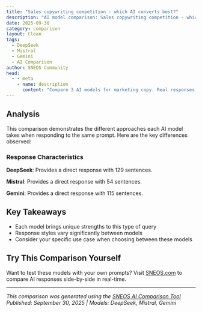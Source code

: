 ```yaml
---
title: "Sales copywriting competition - which AI converts best?"
description: "AI model comparison: Sales copywriting competition - which AI converts best?..."
date: 2025-09-30
category: comparison
layout: Clean
tags:
  - DeepSeek
  - Mistral
  - Gemini
  - AI Comparison
author: SNEOS Community
head:
  - - meta
    - name: description
      content: "Compare 3 AI models for marketing copy. Real responses from DeepSeek, Mistral, Gemini with detailed analysis."
---
```


<ChatComparison
  title="Sales copywriting competition - which AI converts best?"
  prompt="Sales copywriting competition - which AI converts best?"
  :responses='{"DeepSeek": "Of course. This is a fantastic idea. Let\u0027s frame this as a head-to-head competition between the leading AI writing models.\n\nWe\u0027ll create a real-world sales copy scenario, set the rules, and then have our \u0022contestants\u0022 generate copy. Finally, we\u0027ll analyze the results to declare a winner based on key sales copy principles.\n\n---\n\n### **The Sales Copywriting Grand Prix**\n\n**The Scenario:** A new direct-to-consumer brand, **\u0022Zenith Coffee Co.\u0022** is launching its first product: a high-end, single-origin subscription box from Ethiopia. The target audience is millennials and Gen Z who value authenticity, sustainability, and a premium coffee experience at home.\n\n**The Goal:** Write a high-converting **Facebook/Instagram Ad** (primary text) and a **Subject Line** for the launch email.\n\n**The Contestants:**\n1. **GPT-4 (OpenAI):** The established champion, known for its fluency and reasoning.\n2. **Claude 3 (Anthropic):** Known for its eloquent, nuanced, and human-like writing.\n3. **Gemini 1.5 (Google):** A powerful, well-rounded contender with strong creative capabilities.\n\n---\n\n### **Round 1: The Facebook/Instagram Ad Copy**\n\n**Prompt Given to All AIs:**\n\u003E \u0022Write the primary text for a Facebook/Instagram ad for Zenith Coffee Co. We are launching a new single-origin Ethiopian coffee subscription. The audience is millennials/Gen Z who care about quality, origin, and sustainability. The tone should be authentic, inspiring, and slightly exclusive. Include a clear Call to Action (CTA). Keep it under 150 words.\u0022\n\n---\n\n#### **Contestant 1: GPT-4**\n\n**Copy:**\n\u003E Tired of the same old dark roast? It\u0027s time to meet your match. \u2615\n\u003E\n\u003E Presenting the Yirgacheffe Reserve from Zenith Coffee Co. \u2013 a single-origin Ethiopian coffee that\u0027s as vibrant and complex as the hills it\u0027s grown on. We partner directly with family-owned farms, ensuring every bean is ethically sourced and sustainably harvested.\n\u003E\n\u003E Taste notes of wild berry, dark chocolate, and a floral aroma that will transform your morning ritual into a journey.\n\u003E\n\u003E This isn\u0027t just coffee. It\u0027s a passport to the birthplace of coffee itself. Our limited-run subscription is for those who don\u0027t just drink coffee\u2014they experience it.\n\u003E\n\u003E **\uD83D\uDC49 Elevate Your Brew. Claim Your First Bag Now!**\n\u003E\n\u003E #ZenithCoffee #EthiopianCoffee #SpecialtyCoffee\n\n#### **Contestant 2: Claude 3**\n\n**Copy:**\n\u003E Your daily brew has a secret origin story. And it begins in the misty highlands of Ethiopia.\n\u003E\n\u003E At Zenith, we believe you should know the journey of your coffee bean. That\u0027s why our new Ethiopian Single-Origin Subscription brings you directly to the source. Each batch is traceable to a specific co-op, where traditional methods meet sustainable farming.\n\u003E\n\u003E Prepare for a cup that surprises you: think bright citrus, a hint of jasmine, and a smooth, clean finish. This is the authentic taste of Yirgacheffe, without the pretense.\n\u003E\n\u003E Join the inner circle of coffee explorers. Your first shipment is waiting.\n\u003E\n\u003E **Discover the Origin \u2192**\n\u003E\n\u003E #CoffeeWithACause #ZenithJourney\n\n#### **Contestant 3: Gemini 1.5**\n\n**Copy:**\n\u003E Coffee shouldn\u0027t be a mystery. It should be a masterpiece.\n\u003E\n\u003E **Zenith Coffee Co.: Ethiopian Single-Origin Subscription.**\n\u003E\n\u003E Ditch the bland, mass-produced blends. We deliver coffee with a clear passport\u2014straight from the sun-drenched, high-altitude farms of Ethiopia\u0027s Sidamo region. Each bag is a story of soil, sun, and skilled hands.\n\u003E\n\u003E **You\u0027ll taste the difference:** A brilliant acidity, a silky body, and flavors of blueberry and lemon that dance on your palate.\n\u003E\n\u003E We\u0027re obsessed with ethical sourcing, so you can feel as good about your purchase as you do about your pour-over.\n\u003E\n\u003E **Ready for a better cup? Subscribe \u0026 Save 15% on your first box.**\n\u003E\n\u003E **Tap to Explore Our Launch Offer!**\n\u003E\n\u003E #ZenithCoffee #EthiopianCoffee #Sustainable\n\n---\n\n### **Round 2: The Email Subject Line**\n\n**Prompt Given to All AIs:**\n\u003E \u0022Generate 3 compelling email subject lines for the launch announcement of the Zenith Ethiopian coffee subscription. They should create urgency, curiosity, or highlight the exclusivity.\u0022\n\n---\n\n#### **GPT-4**\n1. Your Invitation to the Zenith Ethiopian Reserve is Inside\n2. The Origin Awaits: Our Ethiopian Coffee is Here\n3. \u26A0\uFE0F Don\u0027t Miss Out: Our Limited Ethiopian Roast is Live\n\n#### **Claude 3**\n1. The story behind your next favorite cup of coffee\n2. You\u0027re invited: Be the first to taste our Ethiopian source\n3. A coffee from the birthplace of coffee (now available)\n\n#### **Gemini 1.5**\n1. It\u0027s Here: The Ethiopian Single-Origin You\u0027ve Been Waiting For\n2. Your Passport to Ethiopia\u0027s Best Coffee is Inside\n3. Last Chance: Our Launch Offer Ends Soon!\n\n---\n\n### **Judging \u0026 Analysis**\n\nLet\u0027s break down the results using core copywriting principles.\n\n#### **Facebook Ad Analysis:**\n\n* **GPT-4:**\n * **Strengths:** Excellent, direct hook (\u0022Tired of the same old dark roast?\u0022). Strong, evocative sensory language (\u0022wild berry, dark chocolate\u0022). The CTA \u0022Elevate Your Brew\u0022 is fantastic\u2014it sells a transformation, not just a product. The hashtag use is perfect for the platform.\n * **Weaknesses:** Slightly more generic \u0022premium\u0022 feel, but very effective.\n\n* **Claude 3:**\n * **Strengths:** The most sophisticated and story-driven copy. \u0022Your daily brew has a secret origin story\u0022 is a brilliant, curiosity-driven hook. It focuses heavily on the *narrative* and authenticity (\u0022without the pretense\u0022). The CTA \u0022Discover the Origin\u0022 is highly relevant.\n * **Weaknesses:** May be slightly less direct for a quick-scrolling social feed. The CTA is softer than GPT-4\u0027s.\n\n* **Gemini 1.5:**\n * **Strengths:** Very strong on clear, tangible benefits (\u0022Subscribe \u0026 Save 15%\u0022). It does a great job of contrasting the problem (\u0022bland, mass-produced blends\u0022) with the solution. The specificity of the Sidamo region adds credibility.\n * **Weaknesses:** The hook (\u0022Coffee shouldn\u0027t be a mystery...\u0022) is good, but not as gripping as the others. It feels the most like a traditional, if very well-executed, ad.\n\n**Round 1 Winner: A very close call, but GPT-4 takes it.** Its combination of a punchy hook, irresistible sensory details, and a powerful, benefit-driven CTA makes it the most likely to stop a scroll and drive a click.\n\n#### **Email Subject Line Analysis:**\n\n* **GPT-4:** Focuses on exclusivity and urgency. \u0022Your Invitation\u0022 and \u0022Don\u0027t Miss Out\u0022 are classic, high-performing triggers.\n* **Claude 3:** All about curiosity and storytelling. \u0022The story behind...\u0022 and \u0022A coffee from the birthplace...\u0022 are intelligent and intriguing, perfect for a more engaged audience.\n* **Gemini 1.5:** A mix of excitement (\u0022It\u0027s Here\u0022), benefit (\u0022Passport to...\u0022), and direct urgency (\u0022Last Chance\u0022). This is a solid, A/B test-ready set.\n\n**Round 2 Winner: Claude 3, by a nose.** In a crowded inbox, curiosity often beats blunt force. Claude\u0027s lines feel more like a personal message and less like an advertisement, which can lead to higher open rates from a qualified list.\n\n---\n\n### **And the Overall Winner Is...**\n\nThis depends on the channel and your goal.\n\n* **For direct-response, scroll-stopping SOCIAL ADS: GPT-4.** Its copy is engineered for conversion\u2014it\u0027s emotive, benefit-packed, and has a clear, compelling CTA.\n* **For building a brand story and engaging a NURTURED AUDIENCE (like email): Claude 3.** Its nuanced, intelligent, and human-like writing builds a deeper connection and trust.\n\n**However, the true champion is you, the human copywriter.**\n\nThe real-world result would come from using these AIs as a **dream team**:\n\n1. Use **Claude 3** to brainstorm the core narrative and brand voice.\n2. Use **GPT-4** to punch up that narrative into hard-hitting, conversion-focused ad copy.\n3. Use **Gemini 1.5** to generate a wide variety of A/B testable subject lines and value-proposition angles.\n\nThe best AI is the one you learn to direct. Use this competition as a starting point to refine your prompts and discover which model best complements your unique style.", "Mistral": "To determine which AI converts best for sales copywriting, you would need to conduct a comparative analysis. Here\u2019s a structured approach to evaluate different AI tools:\n\n### Step-by-Step Evaluation Process\n\n1. **Identify AI Tools**:\n - **Copy.ai**\n - **Jasper.ai**\n - **Frase.io**\n - **Rytr.me**\n - **Anyword**\n - **LongShot AI**\n\n2. **Define Metrics**:\n - **Conversion Rate**: The percentage of visitors who take the desired action (e.g., making a purchase, signing up for a newsletter).\n - **Engagement**: Metrics like click-through rate (CTR), time spent on page, and bounce rate.\n - **Quality of Copy**: Subjective evaluation based on clarity, persuasiveness, and relevance.\n - **Speed and Efficiency**: How quickly the AI generates high-quality copy.\n - **Customization**: Ability to tailor the copy to specific audiences and tones.\n\n3. **Create Test Scenarios**:\n - Develop a set of standardized scenarios or briefs for each AI tool to generate copy for. Examples include:\n - Product descriptions\n - Email marketing campaigns\n - Landing pages\n - Social media ads\n\n4. **Generate Copy**:\n - Use each AI tool to generate copy for the defined scenarios.\n - Ensure consistency in the input parameters (e.g., product details, target audience, tone).\n\n5. **A/B Testing**:\n - Run A/B tests using the generated copy from different AI tools.\n - Use tools like Google Optimize, Optimizely, or Unbounce to split traffic and measure performance.\n\n6. **Analyze Results**:\n - Collect data on conversion rates, engagement metrics, and user feedback.\n - Compare the performance of each AI tool against the defined metrics.\n\n7. **Subjective Evaluation**:\n - Have a panel of experts or a focus group evaluate the quality of the copy.\n - Use a scoring system to rate clarity, persuasiveness, and relevance.\n\n8. **Report Findings**:\n - Summarize the results in a report.\n - Highlight the strengths and weaknesses of each AI tool.\n - Identify the AI tool that performs best overall.\n\n### Example Scenario\n\n**Product Description for a Smartwatch**:\n- **Product Features**: Heart rate monitor, GPS, waterproof, 7-day battery life.\n- **Target Audience**: Fitness enthusiasts, tech-savvy consumers.\n- **Tone**: Exciting, informative.\n\n**Generated Copy Examples**:\n\n**Copy.ai**:\n\u0022Introducing the ultimate smartwatch for fitness enthusiasts! With a heart rate monitor, built-in GPS, and waterproof design, this watch is your perfect workout companion. Enjoy a 7-day battery life and stay connected on the go. Elevate your fitness journey today!\u0022\n\n**Jasper.ai**:\n\u0022Experience the future of fitness with our advanced smartwatch. Track your heart rate, navigate with GPS, and dive into any adventure with its waterproof design. With a 7-day battery life, you\u0027ll never miss a beat. Upgrade your workout routine now!\u0022\n\n**Frase.io**:\n\u0022Meet your new fitness partner \u2013 a smartwatch designed for active lifestyles. Monitor your heart rate, track your routes with GPS, and enjoy waterproof durability. With a 7-day battery life, it\u0027s always ready when you are. Take your fitness to the next level!\u0022\n\n### Conclusion\n\nBy following this structured approach, you can objectively determine which AI tool converts best for sales copywriting. The key is to ensure a fair comparison by using standardized scenarios and metrics, and to gather both quantitative and qualitative data.", "Gemini": "Okay, let\u0027s dive into a sales copywriting competition using AI. Here\u0027s a breakdown of how we can approach this, the factors involved, and some AI contenders to consider:\n\n**The Challenge: Convert Leads into Customers**\n\nThe core metric is **conversion rate**. We\u0027ll be looking at which AI, when used to generate sales copy, results in the highest percentage of people taking a desired action (e.g., making a purchase, signing up for a free trial, filling out a form, requesting a demo).\n\n**Key Elements for a Fair and Meaningful Competition:**\n\n1. **Define the Target Audience:** Who are we trying to reach? Age, demographics, interests, pain points, buying behavior are essential to narrow the AI.\n2. **Choose a Product/Service:** The product or service needs to be clearly defined. Is it a SaaS product, a physical item, a course, a consultation?\n3. **Establish a Control Group:** Create a baseline conversion rate using existing sales copy (if available) or human-written copy by a competent copywriter. This is *crucial* for comparison.\n4. **Select AI Models:** Choose a variety of AI tools known for copywriting capabilities.\n5. **Craft Identical Prompts:** Provide the AI tools with the same, well-crafted, detailed prompts. The quality of the prompt significantly affects the output.\n6. **Testing Platform:** Where will the copy be used? Landing page, email campaign, social media ad? Each platform has different requirements and user expectations.\n7. **Tracking and Measurement:** Use analytics tools to track impressions, clicks, conversion rates, and other relevant metrics.\n8. **Statistical Significance:** Ensure that the sample sizes are large enough to achieve statistical significance. A small number of conversions can lead to skewed results.\n9. **A/B Testing Framework:** Set up proper A/B tests to compare different variations of the copy generated by the AI models.\n\n**AI Contenders for the Sales Copywriting Crown:**\n\nHere\u0027s a list of AI tools that are popular for sales copywriting, along with their strengths and weaknesses:\n\n* **1. Jasper (formerly Jarvis):**\n * **Strengths:** One of the most well-known and widely used. Offers a variety of templates specifically designed for sales copy (e.g., AIDA, PAS, Feature to Benefit, etc.). Strong community support. Good for creating long-form content.\n * **Weaknesses:** Can be expensive. Requires a good understanding of copywriting principles to guide the AI effectively. May sometimes produce generic or repetitive content.\n* **2. Copy.ai:**\n * **Strengths:** User-friendly interface. Generates a wide range of copy variations. Good for brainstorming ideas and creating short-form copy. Offers a free plan (with limitations).\n * **Weaknesses:** Quality can vary. May require more editing and refinement than some other tools.\n* **3. Writesonic:**\n * **Strengths:** Offers a wide range of features, including AI article writer, product descriptions, and landing page copy. Affordable pricing.\n * **Weaknesses:** Content quality can be inconsistent.\n* **4. Rytr:**\n * **Strengths:** Affordable and easy to use. Supports multiple languages.\n * **Weaknesses:** Limited features compared to some of the more comprehensive tools.\n* **5. Scalenut:**\n * **Strengths:** Focuses on SEO-optimized content. Good for creating blog posts and articles that attract organic traffic.\n * **Weaknesses:** May be less focused on pure sales copy than some of the other options.\n* **6. ClosersCopy:**\n * **Strengths:** Specifically designed for sales copywriting. Offers frameworks and features tailored to persuasion.\n * **Weaknesses:** Can have a steeper learning curve. Less versatile for other types of content.\n* **7. Anyword:**\n * **Strengths:** Data-driven approach. Predicts the performance of different copy variations based on audience demographics.\n * **Weaknesses:** Can be more expensive than other options. Relies on its own AI models to predict performace, not actual test data of your traffic.\n\n**Detailed Prompt Engineering (Example):**\n\nLet\u0027s say our product is a \u0022Project Management Software for Small Marketing Teams.\u0022\n\nHere\u0027s a sample prompt we could use for *each* AI tool (with slight adjustments based on the tool\u0027s specific input fields):\n\n\u0060\u0060\u0060\n**Product:** Project Management Software for Small Marketing Teams\n\n**Target Audience:** Small marketing teams (3-10 people) in agencies or in-house, struggling to stay organized and meet deadlines. They are typically using spreadsheets, email, and multiple disconnected tools for project management. They are looking for a simple, visual, and collaborative solution. Their pain points include: missed deadlines, communication breakdowns, difficulty tracking progress, and lack of visibility into workload.\n\n**Objective:** Write a landing page headline and body copy that will persuade marketing team leaders to sign up for a free trial of our project management software.\n\n**Key Features:**\n* Visual task management (Kanban boards)\n* Real-time collaboration\n* Automated workflows\n* Progress tracking and reporting\n* Integrations with popular marketing tools (e.g., Slack, Google Drive)\n\n**Tone of Voice:** Friendly, helpful, and slightly urgent. Avoid overly technical jargon.\n\n**Call to Action:** \u0022Start Your Free Trial Today!\u0022\n\n**Keywords (for SEO, if applicable):** project management software, marketing project management, team collaboration, workflow automation\n\n**Output Format:**\n* Headline (max 15 words)\n* Body Copy (2-3 short paragraphs, focusing on benefits, not just features)\n\n**Example (Human-written, for reference, DO NOT COPY):**\n\nHeadline: \u0022Stop Juggling Spreadsheets: Simplify Your Marketing Projects\u0022\n\nBody: \u0022Are missed deadlines and communication breakdowns holding your marketing team back? [Software Name] provides a visual, collaborative, and easy-to-use project management solution designed specifically for small marketing teams like yours. Track progress, automate workflows, and keep everyone on the same page.\n\nReady to reclaim your sanity? Start your free trial today and see how [Software Name] can transform your marketing team\u0027s productivity.\u0022\n\u0060\u0060\u0060\n\n**How to Conduct the Competition:**\n\n1. **Prompt Engineering:** Refine the prompts based on the specific AI tool.\n2. **Copy Generation:** Generate multiple variations of copy from each AI tool (e.g., 5-10 variations per tool).\n3. **Selection/Refinement:** Select the best copy variations from each AI (based on initial impressions and quality). Optionally, *lightly* edit the AI-generated copy for grammar and clarity, but avoid making major changes. Document all edits.\n4. **A/B Testing:** Set up A/B tests on your landing page or within your email campaign.\n5. **Data Collection:** Track conversion rates for each variation.\n6. **Analysis:** Analyze the data to determine which AI tool produced the highest-converting copy. Also, analyze *why* certain variations performed better. Did they resonate more with the target audience? Did they emphasize specific benefits?\n\n**Important Considerations:**\n\n* **Human Oversight:** AI is a tool, not a replacement for human expertise. A skilled copywriter should review and refine the AI-generated copy.\n* **Ethical Considerations:** Ensure that the sales copy is truthful and doesn\u0027t make misleading claims.\n* **Continuous Improvement:** The AI landscape is constantly evolving. Regularly re-evaluate your AI tools and processes.\n* **Beyond Conversion Rate:** Consider other metrics like engagement, brand sentiment, and customer lifetime value.\n\n**In conclusion, running a sales copywriting competition between AI tools is a great way to find the best AI for your specific needs and improve your conversion rates. Remember to focus on clear objectives, detailed prompts, proper A/B testing, and human oversight.** Good luck!\n"}' 
  published-date="12:28"
/>

## Analysis

This comparison demonstrates the different approaches each AI model takes when responding to the same prompt. Here are the key differences observed:

### Response Characteristics

**DeepSeek**: Provides a direct response with 129 sentences. 

**Mistral**: Provides a direct response with 54 sentences. 

**Gemini**: Provides a direct response with 115 sentences. 

## Key Takeaways

- Each model brings unique strengths to this type of query
- Response styles vary significantly between models
- Consider your specific use case when choosing between these models

## Try This Comparison Yourself

Want to test these models with your own prompts? Visit [SNEOS.com](https://sneos.com) to compare AI responses side-by-side in real-time.

---

*This comparison was generated using the [SNEOS AI Comparison Tool](https://sneos.com)*
*Published: September 30, 2025 | Models: DeepSeek, Mistral, Gemini*
